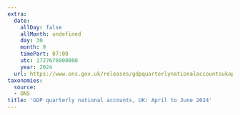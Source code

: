 ```yaml
---
extra:
  date:
    allDay: false
    allMonth: undefined
    day: 30
    month: 9
    timePart: 07:00
    utc: 1727676000000
    year: 2024
  url: https://www.ons.gov.uk/releases/gdpquarterlynationalaccountsukapriltojune2024
taxonomies:
  source:
  - ONS
title: 'GDP quarterly national accounts, UK: April to June 2024'
---
```


